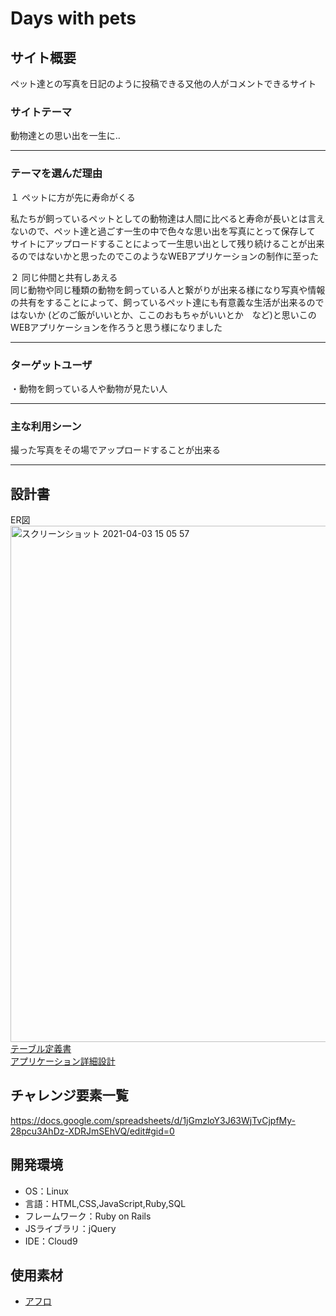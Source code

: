 #  Days with pets

## サイト概要
ペット達との写真を日記のように投稿できる又他の人がコメントできるサイト

### サイトテーマ
動物達との思い出を一生に‥
***
### テーマを選んだ理由
１ ペットに方が先に寿命がくる<br>

私たちが飼っているペットとしての動物達は人間に比べると寿命が長いとは言えないので、ペット達と過ごす一生の中で色々な思い出を写真にとって保存して
サイトにアップロードすることによって一生思い出として残り続けることが出来るのではないかと思ったのでこのようなWEBアプリケーションの制作に至った

２ 同じ仲間と共有しあえる<br>
同じ動物や同じ種類の動物を飼っている人と繋がりが出来る様になり写真や情報の共有をすることによって、飼っているペット達にも有意義な生活が出来るのではないか
(どのご飯がいいとか、ここのおもちゃがいいとか　など)と思いこのWEBアプリケーションを作ろうと思う様になりました
***

### ターゲットユーザ
・動物を飼っている人や動物が見たい人
***

### 主な利用シーン
撮った写真をその場でアップロードすることが出来る
***

## 設計書
ER図<br>
<img width="826" alt="スクリーンショット 2021-04-03 15 05 57" src="https://user-images.githubusercontent.com/76931463/113470132-20b60a00-948e-11eb-82bd-e2dfa84fbb4c.png"><br>
[テーブル定義書](https://docs.google.com/spreadsheets/d/1AXOetT3vub_R1mwqWN1IN-UJKMbqRrAPToK86SKtxrg/edit?usp=sharing)<br>
[アプリケーション詳細設計](https://docs.google.com/spreadsheets/d/1euJvyeKfuEULVkYm4wigMHZH9mXNVaAH72hhnqL0nNQ/edit?usp=sharing)<br>

## チャレンジ要素一覧
https://docs.google.com/spreadsheets/d/1jGmzloY3J63WjTvCjpfMy-28pcu3AhDz-XDRJmSEhVQ/edit#gid=0

## 開発環境
- OS：Linux
- 言語：HTML,CSS,JavaScript,Ruby,SQL
- フレームワーク：Ruby on Rails
- JSライブラリ：jQuery
- IDE：Cloud9

## 使用素材
- [アフロ](https://www.aflo.com/ja/pages/creative/animal)
